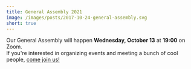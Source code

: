 ```yaml
---
title: General Assembly 2021
image: /images/posts/2017-10-24-general-assembly.svg
short: true
---
```


Our General Assembly will happen **Wednesday, October 13** at **19:00** on Zoom.  
If you're interested in organizing events and meeting a bunch of cool people, [come join us!](https://epfl.zoom.us/j/6223495706?pwd=Mmd4aWZMNjh3NzJTYThtYURPS2Y1dz09)
